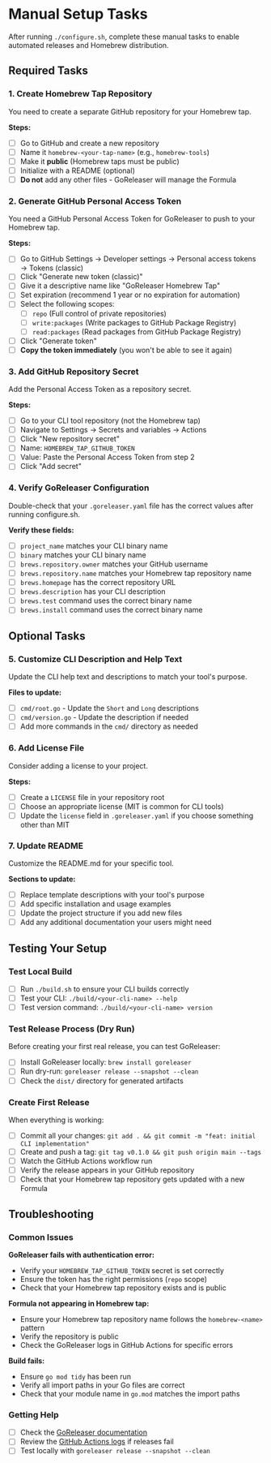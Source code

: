 Manual Setup Tasks
==================

After running `./configure.sh`, complete these manual tasks to enable automated releases and Homebrew distribution.

Required Tasks
--------------

### 1. Create Homebrew Tap Repository

You need to create a separate GitHub repository for your Homebrew tap.

**Steps:**

- [ ] Go to GitHub and create a new repository
- [ ] Name it `homebrew-<your-tap-name>` (e.g., `homebrew-tools`)
- [ ] Make it **public** (Homebrew taps must be public)
- [ ] Initialize with a README (optional)
- [ ] **Do not** add any other files - GoReleaser will manage the Formula

### 2. Generate GitHub Personal Access Token

You need a GitHub Personal Access Token for GoReleaser to push to your Homebrew tap.

**Steps:**

- [ ] Go to GitHub Settings → Developer settings → Personal access tokens → Tokens (classic)
- [ ] Click "Generate new token (classic)"
- [ ] Give it a descriptive name like "GoReleaser Homebrew Tap"
- [ ] Set expiration (recommend 1 year or no expiration for automation)
- [ ] Select the following scopes:
  - [ ] `repo` (Full control of private repositories)
  - [ ] `write:packages` (Write packages to GitHub Package Registry)
  - [ ] `read:packages` (Read packages from GitHub Package Registry)
- [ ] Click "Generate token"
- [ ] **Copy the token immediately** (you won't be able to see it again)

### 3. Add GitHub Repository Secret

Add the Personal Access Token as a repository secret.

**Steps:**

- [ ] Go to your CLI tool repository (not the Homebrew tap)
- [ ] Navigate to Settings → Secrets and variables → Actions
- [ ] Click "New repository secret"
- [ ] Name: `HOMEBREW_TAP_GITHUB_TOKEN`
- [ ] Value: Paste the Personal Access Token from step 2
- [ ] Click "Add secret"

### 4. Verify GoReleaser Configuration

Double-check that your `.goreleaser.yaml` file has the correct values after running configure.sh.

**Verify these fields:**

- [ ] `project_name` matches your CLI binary name
- [ ] `binary` matches your CLI binary name
- [ ] `brews.repository.owner` matches your GitHub username
- [ ] `brews.repository.name` matches your Homebrew tap repository name
- [ ] `brews.homepage` has the correct repository URL
- [ ] `brews.description` has your CLI description
- [ ] `brews.test` command uses the correct binary name
- [ ] `brews.install` command uses the correct binary name

Optional Tasks
--------------

### 5. Customize CLI Description and Help Text

Update the CLI help text and descriptions to match your tool's purpose.

**Files to update:**

- [ ] `cmd/root.go` - Update the `Short` and `Long` descriptions
- [ ] `cmd/version.go` - Update the description if needed
- [ ] Add more commands in the `cmd/` directory as needed

### 6. Add License File

Consider adding a license to your project.

**Steps:**

- [ ] Create a `LICENSE` file in your repository root
- [ ] Choose an appropriate license (MIT is common for CLI tools)
- [ ] Update the `license` field in `.goreleaser.yaml` if you choose something other than MIT

### 7. Update README

Customize the README.md for your specific tool.

**Sections to update:**

- [ ] Replace template descriptions with your tool's purpose
- [ ] Add specific installation and usage examples
- [ ] Update the project structure if you add new files
- [ ] Add any additional documentation your users might need

Testing Your Setup
------------------

### Test Local Build

- [ ] Run `./build.sh` to ensure your CLI builds correctly
- [ ] Test your CLI: `./build/<your-cli-name> --help`
- [ ] Test version command: `./build/<your-cli-name> version`

### Test Release Process (Dry Run)

Before creating your first real release, you can test GoReleaser:

- [ ] Install GoReleaser locally: `brew install goreleaser`
- [ ] Run dry-run: `goreleaser release --snapshot --clean`
- [ ] Check the `dist/` directory for generated artifacts

### Create First Release

When everything is working:

- [ ] Commit all your changes: `git add . && git commit -m "feat: initial CLI implementation"`
- [ ] Create and push a tag: `git tag v0.1.0 && git push origin main --tags`
- [ ] Watch the GitHub Actions workflow run
- [ ] Verify the release appears in your GitHub repository
- [ ] Check that your Homebrew tap repository gets updated with a new Formula

Troubleshooting
---------------

### Common Issues

**GoReleaser fails with authentication error:**
- Verify your `HOMEBREW_TAP_GITHUB_TOKEN` secret is set correctly
- Ensure the token has the right permissions (`repo` scope)
- Check that your Homebrew tap repository exists and is public

**Formula not appearing in Homebrew tap:**
- Ensure your Homebrew tap repository name follows the `homebrew-<name>` pattern
- Verify the repository is public
- Check the GoReleaser logs in GitHub Actions for specific errors

**Build fails:**
- Ensure `go mod tidy` has been run
- Verify all import paths in your Go files are correct
- Check that your module name in `go.mod` matches the import paths

### Getting Help

- [ ] Check the [GoReleaser documentation](https://goreleaser.com/)
- [ ] Review the [GitHub Actions logs](../../actions) if releases fail
- [ ] Test locally with `goreleaser release --snapshot --clean`